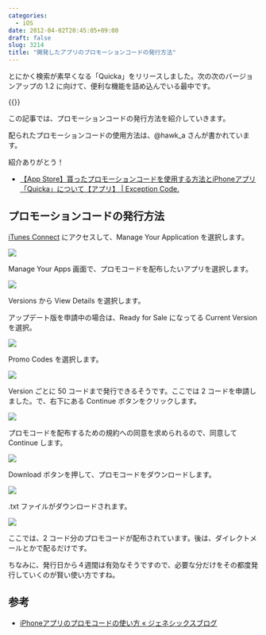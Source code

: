 ```yaml
---
categories:
  - iOS
date: 2012-04-02T20:45:05+09:00
draft: false
slug: 3214
title: "開発したアプリのプロモーションコードの発行方法"
---
```


とにかく検索が素早くなる「Quicka」をリリースしました。次の次のバージョンアップの 1.2 に向けて、便利な機能を詰め込んでいる最中です。

{{<app id="511606108" title="Quicka 1.0（￥85）" src="http://a2.mzstatic.com/us/r1000/104/Purple/v4/c5/e7/f3/c5e7f362-6f60-53a8-dbe0-dbec33f240ee/ibjG3fNt4Phm08ZnZUjx0g-temp-upload.cqnwvlfj.100x100-75.png">}}

この記事では、プロモーションコードの発行方法を紹介していきます。

配られたプロモーションコードの使用方法は、@hawk_a さんが書かれています。

紹介ありがとう！

* [【App Store】貰ったプロモーションコードを使用する方法とiPhoneアプリ「Quicka」について【アプリ】 | Exception Code.](http://www.hawk-a.com/exception_code/archives/232?utm_campaign=twitter&utm_medium=twitter&utm_source=twitter)

## プロモーションコードの発行方法

[iTunes Connect](https://itunesconnect.apple.com/WebObjects/iTunesConnect.woa) にアクセスして、Manage Your Application を選択します。

![](/images/2012/04/3214_1.png)

Manage Your Apps 画面で、プロモコードを配布したいアプリを選択します。

![](/images/2012/04/3214_2.png)

Versions から View Details を選択します。

アップデート版を申請中の場合は、Ready for Sale になってる Current Version を選択。

![](/images/2012/04/3214_3.png)

Promo Codes を選択します。

![](/images/2012/04/3214_4.png)

Version ごとに 50 コードまで発行できるそうです。ここでは 2 コードを申請しました。で、右下にある Continue ボタンをクリックします。

![](/images/2012/04/3214_5.png)

プロモコードを配布するための規約への同意を求められるので、同意して Continue します。

![](/images/2012/04/3214_6.png)

Download ボタンを押して、プロモコードをダウンロードします。

![](/images/2012/04/3214_7.png)

.txt ファイルがダウンロードされます。

![](/images/2012/04/3214_8.png)

ここでは、2 コード分のプロモコードが配布されています。後は、ダイレクトメールとかで配るだけです。

ちなみに、発行日から４週間は有効なそうですので、必要な分だけをその都度発行していくのが賢い使い方ですね。

## 参考

* [iPhoneアプリのプロモコードの使い方 « ジェネシックスブログ](http://genesixdev.wordpress.com/2011/03/26/%E3%83%97%E3%83%AD%E3%83%A2%E3%82%B3%E3%83%BC%E3%83%89%E3%81%AE%E6%AD%A3%E3%81%97%E3%81%84%E4%BD%BF%E3%81%84%E6%96%B9/)
